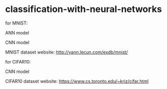 # classification-with-neural-networks


for MNIST:

  ANN model

  CNN model

MNIST dataset website:
http://yann.lecun.com/exdb/mnist/

for CIFAR10:

  CNN model

CIFAR10 dataset website:
https://www.cs.toronto.edu/~kriz/cifar.html
